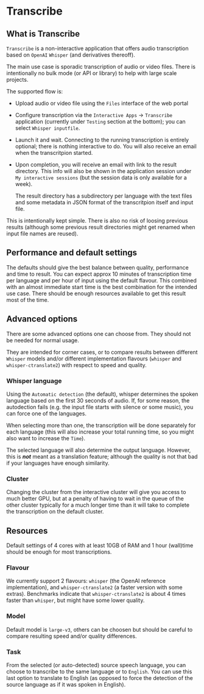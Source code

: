 # Transcribe

## What is Transcribe

`Transcribe` is a non-interactive application that offers audio transcription based on `OpenAI` `Whisper` (and derivatives thereoff).

The main use case is sporadic transcription of audio or video files. There is intentionally no bulk mode (or API or library)
to help with large scale projects.

The supported flow is:

- Upload audio or video file using the `Files` interface of the web portal

- Configure transcription via the `Interactive Apps` -> `Transcribe` application (currently under `Testing` section at the bottom);
  you can select `Whisper inputfile`.

- Launch it and wait. Connecting to the running transcription is entirely optional; there is nothing interactive to do.
  You will also receive an email when the transcritpion started.

- Upon completion, you will receive an email with link to the result directory. This info will also be shown in the application session under
  `My interactive sessions` (but the session data is only available for a week).

  The result directory has a subdirectory per language with the text files and some metadata in JSON format of the transcritpion itself and input file.


This is intentionally kept simple. There is also no risk of loosing previous results
(although some previous result directories might get renamed when input file names are reused).

## Performance and default settings

The defaults should give the best balance between quality, performance and time to result.
You can expect approx 10 minutes of transcription time per language and per hour of input using the default flavour.
This combined with an almost immediate start time is the best combination for the intended use case.
There should be enough resources available to get this result most of the time.

## Advanced options

There are some advanced options one can choose from. They should not be needed for normal usage.

They are intended for corner cases, or to compare results between different `Whisper` models and/or different implementation flavours
(`whisper` and `whisper-ctranslate2`) with respect to speed and quality.

### Whisper language

Using the `Automatic detection` (the default), whisper determines the spoken language based on the first 30 seconds of audio.
If, for some reason, the autodection fails (e.g. the input file starts with silence or some music), you can force one of the languages.

When selecting more than one, the transcription will be done separately for each language
(this will also increase your total running time, so you might also want to increase the `Time`).

The selected language will also determine the output language. However, this is ***not*** meant as a translation feature;
although the quality is not that bad if your languages have enough similarity.

### Cluster

Changing the cluster from the interactive cluster will give you access to much better GPU,
but at a penalty of having to wait in the queue of the other cluster typically for a much longer time
than it will take to complete the transcription on the default cluster.

## Resources

Default settings of 4 cores with at least 10GB of RAM and 1 hour (wall)time should be enough for most transcriptions.

### Flavour

We currently support 2 flavours: `whisper` (the OpenAI reference implementation), and `whisper-ctranslate2`
(a faster version with some extras). Benchmarks indicate that `whisper-ctranslate2` is about 4 times faster than `whisper`,
but might have some lower quality.

### Model

Default model is `large-v3`, others can be choosen but should be careful to compare resulting speed and/or quality differences.

### Task

From the selected (or auto-detected) source speech language, you can choose to transcribe to the same language or to `English`.
You can use this last option to translate to English (as opposed to force the detection of the source language as if it was spoken in English).

